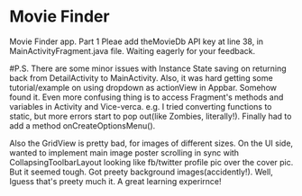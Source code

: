 # Movie Finder
Movie Finder app. Part 1
Pleae add theMovieDb API key at line 38, in MainActivityFragment.java file.
Waiting eagerly for your feedback. 

#P.S. 
There are some minor issues with Instance State saving on returning back from DetailActivity to MainActivity. Also, it was hard getting some tutorial/example on using dropdown as actionView in Appbar. Somehow found it. Even more confusing thing is to access Fragment's methods and variables in Activity and Vice-verca. e.g. I tried converting functions to static, but more errors start to pop out(like Zombies, literally!).  Finally had to add a method onCreateOptionsMenu(). 

Also the GridView is pretty bad, for images of different sizes. On the UI side, wanted to implement main image poster scrolling in sync with CollapsingToolbarLayout looking like fb/twitter profile pic over the cover pic. But it seemed tough. Got preety background images(accidently!). Well, Iguess that's preety much it. A great learning experirnce! 
